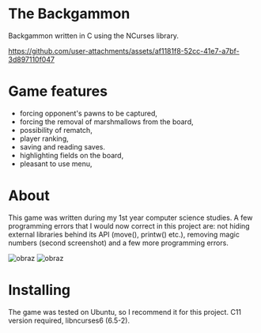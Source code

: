 # The Backgammon
Backgammon written in C using the NCurses library. 

https://github.com/user-attachments/assets/af1181f8-52cc-41e7-a7bf-3d897110f047

# Game features
- forcing opponent's pawns to be captured, 
- forcing the removal of marshmallows from the board,
- possibility of rematch,
- player ranking,
- saving and reading saves.
- highlighting fields on the board,
- pleasant to use menu,
  
# About
This game was written during my 1st year computer science studies. A few programming errors that I would now correct in this project are: not hiding external libraries behind its API (move(), printw() etc.), removing magic numbers (second screenshot) and a few more programming errors.

![obraz](https://github.com/user-attachments/assets/afb05d91-27ef-455c-bb7a-e8efa67f2d4b)
![obraz](https://github.com/user-attachments/assets/5dcea8bf-faaf-4203-bcb2-ffcd2d925411)

# Installing
The game was tested on Ubuntu, so I recommend it for this project. C11 version required, libncurses6 (6.5-2).
